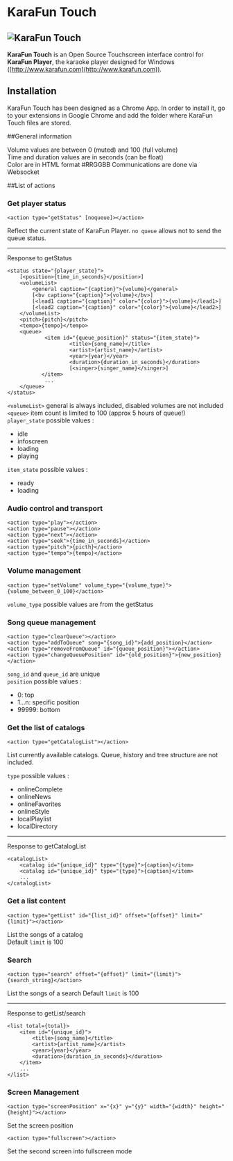 # KaraFun Touch

![KaraFun Touch](https://github.com/karafun/touch/blob/master/i/img/gh_illus.png?raw=true)
--

**KaraFun Touch** is an Open Source Touchscreen interface control for **KaraFun Player**, the karaoke player designed for Windows ([http://www.karafun.com](http://www.karafun.com)).

## Installation

KaraFun Touch has been designed as a Chrome App. In order to install it, go to your extensions in Google Chrome and add the folder where KaraFun Touch files are stored.

##General information

Volume values are between 0 (muted) and 100 (full volume)  
Time and duration values are in seconds (can be float)  
Color are in HTML format #RRGGBB
Communications are done via Websocket

##List of actions

### Get player status

    <action type="getStatus" [noqueue]></action>

Reflect the current state of KaraFun Player. `no queue` allows not to send the queue status.

---
Response to getStatus

    <status state="{player_state}">
        [<position>{time_in_seconds}</position>]
        <volumeList>
            <general caption="{caption}">{volume}</general>
            [<bv caption="{caption}">{volume}</bv>]
            [<lead1 caption="{caption}" color="{color}">{volume}</lead1>]
            [<lead2 caption="{caption}" color="{color}">{volume}</lead2>]
        </volumeList>
        <pitch>{pitch}</pitch>
        <tempo>{tempo}</tempo>
        <queue>
                <item id="{queue_position}" status="{item_state}">
                        <title>{song_name}</title>
                        <artist>{artist_name}</artist>
                        <year>{year}</year>
                        <duration>{duration_in_seconds}</duration>
                        [<singer>{singer_name}</singer>]
               </item>
                ...
        </queue>
    </status>

`<volumeList>` general is always included, disabled volumes are not included  
`<queue>` item count is limited to 100 (approx 5 hours of queue!)  
`player_state` possible values :

* idle
* infoscreen
* loading
* playing

`item_state` possible values :

* ready
* loading


### Audio control and transport
    
    <action type="play"></action>
    <action type="pause"></action>
    <action type="next"></action>
    <action type="seek">{time_in_seconds}</action>
    <action type="pitch">{picth}</action>
    <action type="tempo">{tempo}</action>

### Volume management

    <action type="setVolume" volume_type="{volume_type}">{volume_between_0_100}</action>
`volume_type` possible values are from the getStatus

### Song queue management
    
    <action type="clearQueue"></action>
    <action type="addToQueue" song="{song_id}">{add_position}</action>
    <action type="removeFromQueue" id="{queue_position}"></action>
    <action type="changeQueuePosition" id="{old_position}">{new_position}</action>

`song_id` and `queue_id` are unique  
`position` possible values :

* 0: top
* 1...n: specific position
* 99999: bottom

### Get the list of catalogs

    <action type="getCatalogList"></action>

List currently available catalogs. Queue, history and tree structure are not included.

`type` possible values :

* onlineComplete
* onlineNews
* onlineFavorites
* onlineStyle
* localPlaylist
* localDirectory

---
Response to getCatalogList

    <catalogList>
        <catalog id="{unique_id}" type="{type}">{caption}</item>
        <catalog id="{unique_id}" type="{type}">{caption}</item>
        ...
    </catalogList>

### Get a list content

    <action type="getList" id="{list_id}" offset="{offset}" limit="{limit}"></action>

List the songs of a catalog  
Default `limit` is 100

### Search

    <action type="search" offset="{offset}" limit="{limit}">{search_string}</action>

List the songs of a search 
Default `limit` is 100

---
Response to getList/search

    <list total={total}>
        <item id="{unique_id}">
            <title>{song_name}</title>
            <artist>{artist_name}</artist>
            <year>{year}</year>
            <duration>{duration_in_seconds}</duration>
        </item>
        ...
    </list>

### Screen Management

	<action type="screenPosition" x="{x}" y="{y}" width="{width}" height="{height}"></action>

Set the screen position

	<action type="fullscreen"></action>

Set the second screen into fullscreen mode
